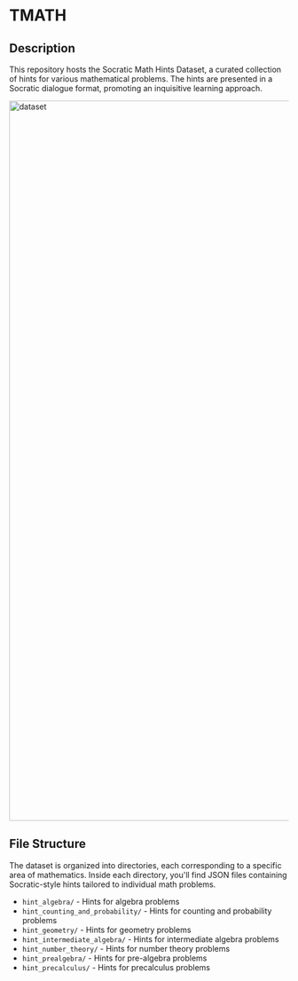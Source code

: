 # TMATH
## Description
This repository hosts the Socratic Math Hints Dataset, a curated collection of hints for various mathematical problems. The hints are presented in a Socratic dialogue format, promoting an inquisitive learning approach.


<img width="1299" alt="dataset" src="https://github.com/user-attachments/assets/e0c9fc4e-b9df-4264-a7a1-a10e8e6ff9f6">



## File Structure
The dataset is organized into directories, each corresponding to a specific area of mathematics. Inside each directory, you'll find JSON files containing Socratic-style hints tailored to individual math problems.

- `hint_algebra/` - Hints for algebra problems
- `hint_counting_and_probability/` - Hints for counting and probability problems
- `hint_geometry/` - Hints for geometry problems
- `hint_intermediate_algebra/` - Hints for intermediate algebra problems
- `hint_number_theory/` - Hints for number theory problems
- `hint_prealgebra/` - Hints for pre-algebra problems
- `hint_precalculus/` - Hints for precalculus problems
